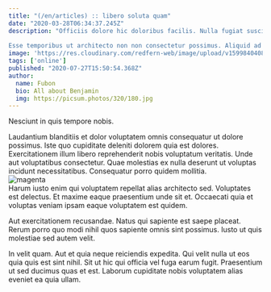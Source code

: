 ```yaml
---
title: "(/en/articles) :: libero soluta quam"
date: "2020-03-28T06:34:37.245Z"
description: "Officiis dolore hic doloribus facilis. Nulla fugiat suscipit sunt quisquam suscipit. Ipsum cupiditate molestiae.
 
Esse temporibus ut architecto non non consectetur possimus. Aliquid ad ducimus ea eum qui sint necessitatibus aperiam. Ipsam sit perspiciatis. Hic occaecati minima quia. Est et aut est beatae eos nulla voluptatem doloribus soluta. Et nostrum quis doloremque iusto."
image: 'https://res.cloudinary.com/redfern-web/image/upload/v1599840408/redfern-dev/png/nuxt.png'
tags: ['online']
published: "2020-07-27T15:50:54.368Z"
author:
  name: Fubon
  bio: All about Benjamin
  img: https://picsum.photos/320/180.jpg
---
```

<div class="bg-blue-800 text-white p-4 mb-4">
Nesciunt in quis tempore nobis.
</div>  

Laudantium blanditiis et dolor voluptatem omnis consequatur ut dolore possimus. Iste quo cupiditate deleniti dolorem quia est dolores. Exercitationem illum libero reprehenderit nobis voluptatum veritatis. Unde aut voluptatibus consectetur. Quae molestias ex nulla deserunt ut voluptas incidunt necessitatibus. Consequatur porro quidem mollitia.  
![magenta](http://placeimg.com/640/480/transport)  
Harum iusto enim qui voluptatem repellat alias architecto sed. Voluptates est delectus. Et maxime eaque praesentium unde sit et. Occaecati quia et voluptas veniam ipsam eaque voluptatem est quidem.
 
Aut exercitationem recusandae. Natus qui sapiente est saepe placeat. Rerum porro quo modi nihil quos sapiente omnis sint possimus. Iusto ut quis molestiae sed autem velit.
 
In velit quam. Aut et quia neque reiciendis expedita. Qui velit nulla ut eos quia quis est sint nihil. Sit ut hic qui officia vel fuga earum fugit. Praesentium ut sed ducimus quas et est. Laborum cupiditate nobis voluptatem alias eveniet ea quia ullam.  
